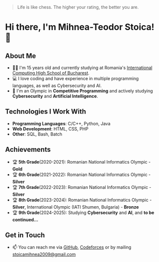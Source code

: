 > Life is like chess. The higher your rating, the better you are.

# Hi there, I'm Mihnea-Teodor Stoica! 👋

## About Me
- 🧑‍🎓 I'm 15 years old and currently studying at Romania's [International Computing High School of Bucharest](https://ichb.ro/).
- 💻 I love coding and have experience in multiple programming languages, as well as Cybersecurity and AI.
- 🤖 I'm an Olympic in **Competitive Programming** and actively studying **Cybersecurity** and **Artificial Intelligence**.

## Technologies I Work With
- **Programming Languages**: C/C++, Python, Java
- **Web Development**: HTML, CSS, PHP
- **Other**: SQL, Bash, Batch

## Achievements
- 🏆 **5th Grade**(2020-2021): Romanian National Informatics Olympic - **Gold**
- 🏆 **6th Grade**(2021-2022): Romanian National Informatics Olympic - **Silver**
- 🏆 **7th Grade**(2022-2023): Romanian National Informatics Olympic - **Silver**
- 🏆 **8th Grade**(2023-2024): Romanian National Informatics Olympic - **Silver**, International Olympic (IATI Shumen, Bulgaria) - **Bronze**
- 🏆 **9th Grade**(2024-2025): Studying **Cybersecurity** and **AI**, and **to be continued...**

## Get in Touch
- 📫 You can reach me via [GitHub](https://github.com/MihneaTs1), [Codeforces](https://codeforces.com/profile/KimberlyBruh) or by mailing stoicamihnea2009@gmail.com

<!---
MihneaTs1/MihneaTs1 is a ✨ special ✨ repository because its `README.md` (this file) appears on your GitHub profile.
You can click the Preview link to take a look at your changes.
--->
